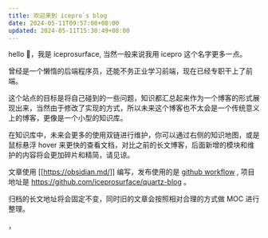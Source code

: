 ```yaml
---
title: 欢迎来到 icepro`s blog
date: 2024-05-11T09:57:08+08:00
updated: 2024-05-11T15:30:49+08:00
---
```


hello 👋，我是 iceprosurface, 当然一般来说我用 icepro 这个名字更多一点。

曾经是一个懒惰的后端程序员，还能不务正业学习前端，现在已经专职干上了前端。

这个站点的目标是将自己碰到的一些问题，知识都汇总起来作为一个博客的形式展现出来，当然由于修改了实现的方式，所以未来这个博客也不太会是一个传统意义上的博客，更像是一个小型的知识库。

在知识库中，未来会更多的使用双链进行维护，你可以通过右侧的知识地图，或是鼠标悬浮 hover 来更快的查看文档，对比之前的长文博客，后面新增的模块和维护的内容将会更加碎片和精简，请见谅。

文章使用 [[https://obsidian.md/]] 编写，发布使用的是 [github workflow](https://docs.github.com/en/actions/using-workflows) , 项目地址是 https://github.com/iceprosurface/quartz-blog 。

归档的长文地址将会固定不变，同时旧的文章会按照相对合理的方式做 MOC 进行整理。

，